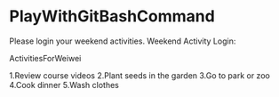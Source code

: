 # PlayWithGitBashCommand

Please login your weekend activities.
Weekend Activity Login:

ActivitiesForWeiwei

1.Review course videos
2.Plant seeds in the garden
3.Go to park or zoo
4.Cook dinner
5.Wash clothes
